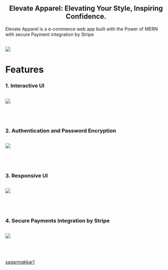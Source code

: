 <h2 align="center">
    Elevate Apparel: Elevating Your Style, Inspiring Confidence.
 </h2>

Elevate Apparel is a e-commerce web app built with the Power of MERN
with secure Payment integration by Stripe

## ![](https://github.com/sagarmakkar1/ecom/tree/main/client/images/1.png?raw=true)

# Features

### 1. Interactive UI

## ![](https://github.com/sagarmakkar1/ecom/tree/main/client/images/2.png?raw=true)

<br></br>

### 2. Authentication and Password Encryption

## ![](https://github.com/sagarmakkar1/ecom/tree/main/client/images/3.png?raw=true)
<br></br>

### 3. Responsive UI

## ![](https://github.com/sagarmakkar1/ecom/tree/main/client/images/4.png?raw=true)

<br></br>

### 4. Secure Payments Integration by Stripe

## ![](https://github.com/sagarmakkar1/ecom/tree/main/client/images/5.png?raw=true)

<br></br>

[sagarmakkar1](https://github.com/sagarmakkar1)
